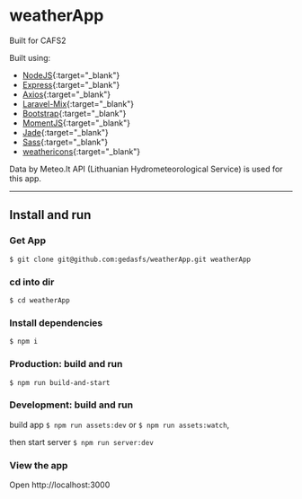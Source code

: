 # weatherApp
Built for CAFS2

Built using:
 - [NodeJS](https://nodejs.org/en/){:target="_blank"}
 - [Express](https://expressjs.com/){:target="_blank"}
 - [Axios](https://axios-http.com/){:target="_blank"}
 - [Laravel-Mix](https://laravel-mix.com/){:target="_blank"}
 - [Bootstrap](https://getbootstrap.com/){:target="_blank"}
 - [MomentJS](https://momentjs.com/){:target="_blank"}
 - [Jade](https://jade-lang.com/){:target="_blank"}
 - [Sass](https://sass-lang.com/){:target="_blank"}
 - [weathericons](https://erikflowers.github.io/weather-icons/){:target="_blank"}

Data by Meteo.lt API (Lithuanian Hydrometeorological Service) is used for this app.

---

## Install and run

### Get App

`$ git clone git@github.com:gedasfs/weatherApp.git weatherApp`

### cd into dir

`$ cd weatherApp`

### Install dependencies

`$ npm i`

### Production: build and run

`$ npm run build-and-start`

### Development: build and run

build app
`$ npm run assets:dev` or `$ npm run assets:watch`,

then start server
`$ npm run server:dev`


### View the app

Open http://localhost:3000

  
